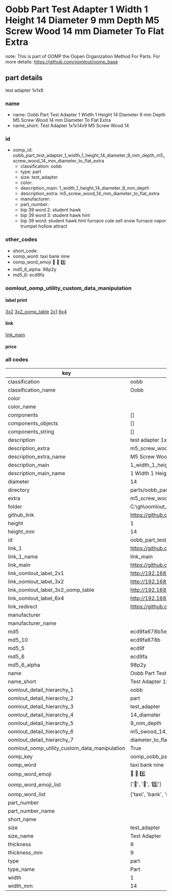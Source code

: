 # Oobb Part Test Adapter 1 Width 1 Height 14 Diameter 9 mm Depth M5 Screw Wood 14 mm Diameter To Flat Extra  

note: This is part of OOMP the Oopen Organization Method For Parts. For more details: https://github.com/oomlout/oomp_base

##  part details
  



test adapter 1x1x9



### name
* name: Oobb Part Test Adapter 1 Width 1 Height 14 Diameter 9 mm Depth M5 Screw Wood 14 mm Diameter To Flat Extra
* name_short: Test Adapter 1x1x14x9 M5 Screw Wood 14
### id
* oomp_id: oobb_part_test_adapter_1_width_1_height_14_diameter_9_mm_depth_m5_screw_wood_14_mm_diameter_to_flat_extra
  * classification: oobb
  * type: part
  * size: test_adapter
  * color: 
  * description_main: 1_width_1_height_14_diameter_9_mm_depth
  * description_extra: m5_screw_wood_14_mm_diameter_to_flat_extra
  * manufacturer: 
  * part_number: 
  * bip 39 word 2: student hawk
  * bip 39 word 3: student hawk hint
  * bip 39 word: student hawk hint furnace cute sell snow furnace vapor trumpet hollow attract

### other_codes
* short_code: 
* oomp_word: taxi bank nine
* oomp_word_emoji :taxi: :bank: :nine:
* md5_6_alpha: 98p2y
* md5_6: ecd9fa






### oomlout_oomp_utility_custom_data_manipulation
#### label print
[3x2](http://192.168.1.245:1112/?label=oomp%2098p2y)
[3x2_oomp_table](http://192.168.1.108:1112/?label=oomp%2098p2y)
[2x1](http://192.168.1.242:1112/?label=oomp%2098p2y)
[6x4](http://192.168.1.55:1112/?label=oomp%2098p2y)    

#### link

[link_main](https://github.com/oomlout/oomlout_oobb_version_4_generated_parts/tree/main/navigation_oomp/oobb/part/test_adapter/1_width_1_height_14_diameter_9_mm_depth/m5_screw_wood_14_mm_diameter_to_flat_extra/part)                              

#### price







### all codes 
| key | value |  
| --- | --- |  
| classification | oobb |  
| classification_name | Oobb |  
| color |  |  
| color_name |  |  
| components | [] |  
| components_objects | [] |  
| components_string | [] |  
| description | test adapter 1x1x9 |  
| description_extra | m5_screw_wood_14_mm_diameter_to_flat_extra |  
| description_extra_name | M5 Screw Wood 14 mm Diameter To Flat Extra |  
| description_main | 1_width_1_height_14_diameter_9_mm_depth |  
| description_main_name | 1 Width 1 Height 14 Diameter 9 mm Depth |  
| diameter | 14 |  
| directory | parts/oobb_part_test_adapter_1_width_1_height_14_diameter_9_mm_depth_m5_screw_wood_14_mm_diameter_to_flat_extra |  
| extra | m5_screw_wood_14_mm_diameter_to_flat |  
| folder | C:\gh\oomlout_oobb_version_4_generated_parts\parts\oobb_part_test_adapter_1_width_1_height_14_diameter_9_mm_depth_m5_screw_wood_14_mm_diameter_to_flat_extra |  
| github_link | https://github.com/oomlout/oomlout_oomp_part_src/tree/main/parts/oobb_part_test_adapter_1_width_1_height_14_diameter_9_mm_depth_m5_screw_wood_14_mm_diameter_to_flat_extra |  
| height | 1 |  
| height_mm | 14 |  
| id | oobb_part_test_adapter_1_width_1_height_14_diameter_9_mm_depth_m5_screw_wood_14_mm_diameter_to_flat_extra |  
| link_1 | https://github.com/oomlout/oomlout_oobb_version_4_generated_parts/tree/main/navigation_oomp/oobb/part/test_adapter/1_width_1_height_14_diameter_9_mm_depth/m5_screw_wood_14_mm_diameter_to_flat_extra/part |  
| link_1_name | link_main |  
| link_main | https://github.com/oomlout/oomlout_oobb_version_4_generated_parts/tree/main/navigation_oomp/oobb/part/test_adapter/1_width_1_height_14_diameter_9_mm_depth/m5_screw_wood_14_mm_diameter_to_flat_extra/part |  
| link_oomlout_label_2x1 | http://192.168.1.242:1112/?label=oomp%2098p2y |  
| link_oomlout_label_3x2 | http://192.168.1.245:1112/?label=oomp%2098p2y |  
| link_oomlout_label_3x2_oomp_table | http://192.168.1.108:1112/?label=oomp%2098p2y |  
| link_oomlout_label_6x4 | http://192.168.1.55:1112/?label=oomp%2098p2y |  
| link_redirect | https://github.com/oomlout/oomlout_oobb_version_4_generated_parts/tree/main/parts/oobb_test_adapter_01_01_14_09_ex_m5_screw_wood_14_mm_diameter_to_flat |  
| manufacturer |  |  
| manufacturer_name |  |  
| md5 | ecd9fa678b5e59b30d9b55e4d79a76bb |  
| md5_10 | ecd9fa678b |  
| md5_5 | ecd9f |  
| md5_6 | ecd9fa |  
| md5_6_alpha | 98p2y |  
| name | Oobb Part Test Adapter 1 Width 1 Height 14 Diameter 9 mm Depth M5 Screw Wood 14 mm Diameter To Flat Extra |  
| name_short | Test Adapter 1x1x14x9 M5 Screw Wood 14 |  
| oomlout_detail_hierarchy_1 | oobb |  
| oomlout_detail_hierarchy_2 | part |  
| oomlout_detail_hierarchy_3 | test_adapter |  
| oomlout_detail_hierarchy_4 | 14_diameter |  
| oomlout_detail_hierarchy_5 | 9_mm_depth |  
| oomlout_detail_hierarchy_6 | m5_swood_14_mm |  
| oomlout_detail_hierarchy_7 | diameter_to_flat_extra |  
| oomlout_oomp_utility_custom_data_manipulation | True |  
| oomp_key | oomp_oobb_part_test_adapter_1_width_1_height_14_diameter_9_mm_depth_m5_screw_wood_14_mm_diameter_to_flat_extra |  
| oomp_word | taxi bank nine |  
| oomp_word_emoji | :taxi: :bank: :nine: |  
| oomp_word_emoji_list | [':taxi:', ':bank:', ':nine:'] |  
| oomp_word_list | ['taxi', 'bank', 'nine'] |  
| part_number |  |  
| part_number_name |  |  
| short_name |  |  
| size | test_adapter |  
| size_name | Test Adapter |  
| thickness | 9 |  
| thickness_mm | 9 |  
| type | part |  
| type_name | Part |  
| width | 1 |  
| width_mm | 14 |  
